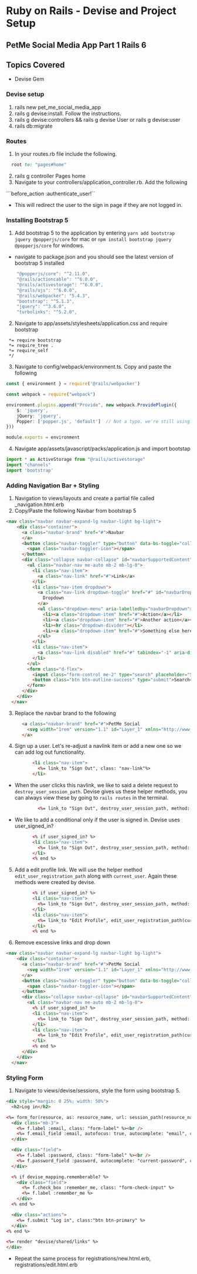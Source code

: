   # Ruby on Rails - Devise and Project Setup
  ## PetMe Social Media App Part 1 Rails 6

## Topics Covered
- Devise Gem

### Devise setup
1. rails new pet_me_social_media_app
2. rails g devise:install. Follow the instructions. 
3. rails g devise:controllers && rails g devise User or rails g devise:user
4. rails db:migrate

### Routes 
1. In your routes.rb file include the following. 

```ruby
  root to: "pages#home"
```
2. rails g controller Pages home
3. Navigate to your controllers/application_controller.rb. Add the following 

```before_action :authenticate_user!``
- This will redirect the user to the sign in page if they are not logged in.


### Installing Bootstrap 5
1. Add bootstrap 5 to the application by entering `yarn add bootstrap jquery @popperjs/core` for mac or `npm install bootstrap jquery @popperjs/core` for windows.
- navigate to package.json and you should see the latest version of bootstrap 5 installed
```javascript
    "@popperjs/core": "^2.11.0",
    "@rails/actioncable": "^6.0.0",
    "@rails/activestorage": "^6.0.0",
    "@rails/ujs": "^6.0.0",
    "@rails/webpacker": "5.4.3",
    "bootstrap": "^5.1.3",
    "jquery": "^3.6.0",
    "turbolinks": "^5.2.0",
```
2. Navigate to app/assets/stylesheets/application.css and require bootstrap

```
 *= require bootstrap
 *= require_tree .
 *= require_self
 */
```
3. Navigate to config/webpack/environment.ts. Copy and paste the following 

```typescript
const { environment } = require('@rails/webpacker')

const webpack = require("webpack")

environment.plugins.append("Provide", new webpack.ProvidePlugin({
    $: 'jquery',
    jQuery: 'jquery',
    Popper: ['popper.js', 'default']  // Not a typo, we're still using popper.js here
}))

module.exports = environment
```
4. Navigate app/assets/javascript/packs/application.js and import bootstap

```ts
import * as ActiveStorage from "@rails/activestorage"
import "channels"
import 'bootstrap'
```

### Adding Navigation Bar + Styling
1. Navigation to views/layouts and create a partial file called _navigation.html.erb
2. Copy/Paste the following Navbar from bootstrap 5
```html
<nav class="navbar navbar-expand-lg navbar-light bg-light">
    <div class="container">
      <a class="navbar-brand" href="#">Navbar
      </a>
      <button class="navbar-toggler" type="button" data-bs-toggle="collapse" data-bs-target="#navbarSupportedContent" aria-controls="navbarSupportedContent" aria-expanded="false" aria-label="Toggle navigation">
        <span class="navbar-toggler-icon"></span>
      </button>
      <div class="collapse navbar-collapse" id="navbarSupportedContent">
        <ul class="navbar-nav me-auto mb-2 mb-lg-0">
          <li class="nav-item">
            <a class="nav-link" href="#">Link</a>
          </li>
          <li class="nav-item dropdown">
            <a class="nav-link dropdown-toggle" href="#" id="navbarDropdown" role="button" data-bs-toggle="dropdown" aria-expanded="false">
              Dropdown
            </a>
            <ul class="dropdown-menu" aria-labelledby="navbarDropdown">
              <li><a class="dropdown-item" href="#">Action</a></li>
              <li><a class="dropdown-item" href="#">Another action</a></li>
              <li><hr class="dropdown-divider"></li>
              <li><a class="dropdown-item" href="#">Something else here</a></li>
            </ul>
          </li>
          <li class="nav-item">
            <a class="nav-link disabled" href="#" tabindex="-1" aria-disabled="true">Disabled</a>
          </li>
        </ul>
        <form class="d-flex">
          <input class="form-control me-2" type="search" placeholder="Search" aria-label="Search">
          <button class="btn btn-outline-success" type="submit">Search</button>
        </form>
      </div>
    </div>
  </nav>
```

3. Replace the navbar brand to the following 

```html
      <a class="navbar-brand" href="#">PetMe Social 
        <svg width="1rem" version="1.1" id="Layer_1" xmlns="http://www.w3.org/2000/svg" xmlns:xlink="http://www.w3.org/1999/xlink" x="0px" y="0px" viewBox="0 0 119.72 122.88" style="enable-background:new 0 0 119.72 122.88" xml:space="preserve"><style type="text/css">.st0{fill-rule:evenodd;clip-rule:evenodd;}</style><g><path class="st0" d="M40.06,0.37c9.4,0,17.03,11.69,17.03,26.1s-7.63,26.1-17.03,26.1c-9.4,0-17.03-11.68-17.03-26.1 C23.04,12.06,30.66,0.37,40.06,0.37L40.06,0.37z M61.71,63.55c19.94,0.04,22.42,13.25,39.23,35.86 c8.38,16.45-2.5,26.82-21.15,22.38c-8.46-4.31-14.41-5.83-20.38-5.63c-10.34,0.36-12.95,7.18-24.98,6.7 c-9.28-0.25-13.46-4.14-14.27-10.07c-0.87-6.3,1.56-10.28,4.52-15.49C36.18,77.02,48.07,61.01,61.71,63.55L61.71,63.55L61.71,63.55 z M7.17,39.08C0.14,41.86-2.1,52.85,2.16,63.62C6.42,74.39,15.57,80.87,22.6,78.09c7.03-2.78,9.27-13.77,5.01-24.54 C23.35,42.78,14.2,36.3,7.17,39.08L7.17,39.08z M112.55,39.08c7.03,2.78,9.27,13.77,5.01,24.54 c-4.26,10.77-13.42,17.25-20.44,14.47c-7.03-2.78-9.27-13.77-5.01-24.54C96.37,42.78,105.52,36.3,112.55,39.08L112.55,39.08z M79.35,0c9.4,0,17.03,11.69,17.03,26.1s-7.63,26.1-17.03,26.1c-9.4,0-17.03-11.68-17.03-26.1C62.33,11.69,69.95,0,79.35,0L79.35,0 z"/></g></svg>
      </a>
```

4. Sign up a user. Let's re-adjust a navlink item or add a new one so we can add log out functionality.

```html 
          <li class="nav-item">
            <%= link_to "Sign Out", class: "nav-link"%>
          </li>
```

- When the user clicks this navlink, we like to said a delete request to `destroy_user_session_path`. Devise gives us these helper methods, you can always view these by going to `rails routes` in the terminal. 
```html
            <%= link_to "Sign Out", destroy_user_session_path, method: :delete, class: "nav-link" if user_signed_in?%>

```
- We like to add a conditional only if the user is signed in. Devise uses user_signed_in?


```html 
          <% if user_signed_in? %>
          <li class="nav-item">
            <%= link_to "Sign Out", destroy_user_session_path, method: :delete, class: "nav-link"%>
          </li>
          <% end %>
```

5. Add a edit profile link. We will use the helper method `edit_user_registration_path` along with `current_user`. Again these methods were created by devise. 

```html
          <% if user_signed_in? %>
          <li class="nav-item">
            <%= link_to "Sign Out", destroy_user_session_path, method: :delete, class: "nav-link"%>
          </li>
          <li class="nav-item">
            <%= link_to "Edit Profile", edit_user_registration_path(current_user), class: "nav-link"%>
          </li>
          <% end %>
```

6. Remove excessive links and drop down

```html 
<nav class="navbar navbar-expand-lg navbar-light bg-light">
    <div class="container">
      <a class="navbar-brand" href="#">PetMe Social 
        <svg width="1rem" version="1.1" id="Layer_1" xmlns="http://www.w3.org/2000/svg" xmlns:xlink="http://www.w3.org/1999/xlink" x="0px" y="0px" viewBox="0 0 119.72 122.88" style="enable-background:new 0 0 119.72 122.88" xml:space="preserve"><style type="text/css">.st0{fill-rule:evenodd;clip-rule:evenodd;}</style><g><path class="st0" d="M40.06,0.37c9.4,0,17.03,11.69,17.03,26.1s-7.63,26.1-17.03,26.1c-9.4,0-17.03-11.68-17.03-26.1 C23.04,12.06,30.66,0.37,40.06,0.37L40.06,0.37z M61.71,63.55c19.94,0.04,22.42,13.25,39.23,35.86 c8.38,16.45-2.5,26.82-21.15,22.38c-8.46-4.31-14.41-5.83-20.38-5.63c-10.34,0.36-12.95,7.18-24.98,6.7 c-9.28-0.25-13.46-4.14-14.27-10.07c-0.87-6.3,1.56-10.28,4.52-15.49C36.18,77.02,48.07,61.01,61.71,63.55L61.71,63.55L61.71,63.55 z M7.17,39.08C0.14,41.86-2.1,52.85,2.16,63.62C6.42,74.39,15.57,80.87,22.6,78.09c7.03-2.78,9.27-13.77,5.01-24.54 C23.35,42.78,14.2,36.3,7.17,39.08L7.17,39.08z M112.55,39.08c7.03,2.78,9.27,13.77,5.01,24.54 c-4.26,10.77-13.42,17.25-20.44,14.47c-7.03-2.78-9.27-13.77-5.01-24.54C96.37,42.78,105.52,36.3,112.55,39.08L112.55,39.08z M79.35,0c9.4,0,17.03,11.69,17.03,26.1s-7.63,26.1-17.03,26.1c-9.4,0-17.03-11.68-17.03-26.1C62.33,11.69,69.95,0,79.35,0L79.35,0 z"/></g></svg>
      </a>
      <button class="navbar-toggler" type="button" data-bs-toggle="collapse" data-bs-target="#navbarSupportedContent" aria-controls="navbarSupportedContent" aria-expanded="false" aria-label="Toggle navigation">
        <span class="navbar-toggler-icon"></span>
      </button>
      <div class="collapse navbar-collapse" id="navbarSupportedContent">
        <ul class="navbar-nav me-auto mb-2 mb-lg-0">
          <% if user_signed_in? %>
          <li class="nav-item">
            <%= link_to "Sign Out", destroy_user_session_path, method: :delete, class: "nav-link"%>
          </li>
          <li class="nav-item">
            <%= link_to "Edit Profile", edit_user_registration_path(current_user), class: "nav-link"%>
          </li>
          <% end %>
      </div>
    </div>
  </nav>
  ```

### Styling Form

1. Navigate to views/devise/sessions, style the form using bootstrap 5. 

```html
<div style="margin: 0 25%; width: 50%">
  <h2>Log in</h2>

<%= form_for(resource, as: resource_name, url: session_path(resource_name)) do |f| %>
  <div class="mb-3">
    <%= f.label :email, class: "form-label" %><br />
    <%= f.email_field :email, autofocus: true, autocomplete: "email", class:"form-control"%>
  </div>

  <div class="field">
    <%= f.label :password, class: "form-label" %><br />
    <%= f.password_field :password, autocomplete: "current-password", class:"form-control" %>
  </div>

  <% if devise_mapping.rememberable? %>
    <div class="field">
      <%= f.check_box :remember_me, class: "form-check-input" %>
      <%= f.label :remember_me %>
    </div>
  <% end %>

  <div class="actions">
    <%= f.submit "Log in", class:"btn btn-primary" %>
  </div>
<% end %>

<%= render "devise/shared/links" %>
</div>
```

- Repeat the same process for registrations/new.html.erb, registrations/edit.html.erb

